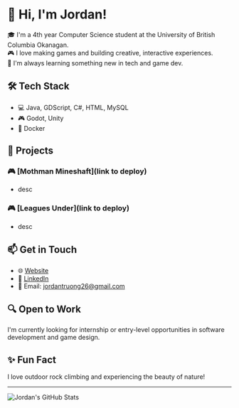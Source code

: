 # 👋 Hi, I'm Jordan!

🎓 I'm a 4th year Computer Science student at the University of British Columbia Okanagan.  
🎮 I love making games and building creative, interactive experiences.  
🧠 I'm always learning something new in tech and game dev.

## 🛠️ Tech Stack
- 💻 Java, GDScript, C#, HTML, MySQL
- 🎮 Godot, Unity
- 🐳 Docker

## 🚀 Projects
### 🎮 [Mothman Mineshaft](link to deploy)
- desc

### 🎮 [Leagues Under](link to deploy)
- desc

## 📫 Get in Touch
- 🌐 [Website](#)
- 💼 [LinkedIn](https://www.linkedin.com/in/jordan-truong-a0286b223/)
- 📧 Email: [jordantruong26@gmail.com](mailto:jordantruong26@gmail.com)

## 🔍 Open to Work
I'm currently looking for internship or entry-level opportunities in software development and game design.

## ✨ Fun Fact
I love outdoor rock climbing and experiencing the beauty of nature!

---

![Jordan's GitHub Stats](https://github-readme-stats.vercel.app/api?username=jordany78&show_icons=true&theme=tokyonight)
